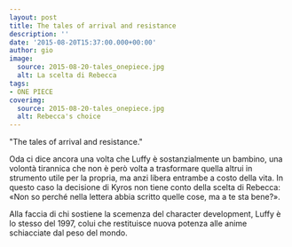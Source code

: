 ```yaml
---
layout: post
title: The tales of arrival and resistance
description: ''
date: '2015-08-20T15:37:00.000+00:00'
author: gio
image:
  source: 2015-08-20-tales_onepiece.jpg
  alt: La scelta di Rebecca
tags:
- ONE PIECE
coverimg:
  source: 2015-08-20-tales_onepiece.jpg
  alt: Rebecca's choice
---
```


"The tales of arrival and resistance."

Oda ci dice ancora una volta che Luffy è sostanzialmente un bambino, una volontà tirannica che non è però volta a trasformare quella altrui in strumento utile per la propria, ma anzi libera entrambe a costo della vita. In questo caso la decisione di Kyros non tiene conto della scelta di Rebecca: «Non so perché nella lettera abbia scritto quelle cose, ma a te sta bene?».

Alla faccia di chi sostiene la scemenza del character development, Luffy è lo stesso del 1997, colui che restituisce nuova potenza alle anime schiacciate dal peso del mondo.
